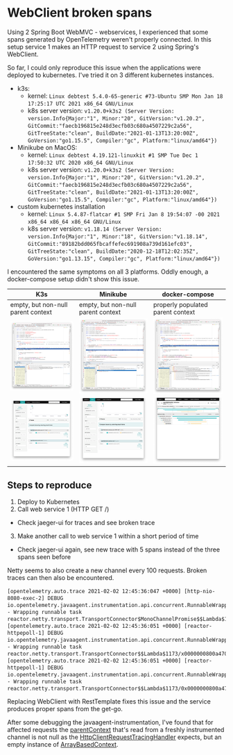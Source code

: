 # WebClient broken spans

Using 2 Spring Boot WebMVC - webservices, I experienced that some spans generated by OpenTelemetry weren't properly connected.
In this setup service 1 makes an HTTP request to service 2 using Spring's WebClient.

So far, I could only reproduce this issue when the applications were deployed to kubernetes.
I've tried it on 3 different kubernetes instances.
- k3s:
  - kernel: `Linux debtest 5.4.0-65-generic #73-Ubuntu SMP Mon Jan 18 17:25:17 UTC 2021 x86_64 GNU/Linux`
  - k8s server version: `v1.20.0+k3s2 (Server Version: version.Info{Major:"1", Minor:"20", GitVersion:"v1.20.2", GitCommit:"faecb196815e248d3ecfb03c680a4507229c2a56", GitTreeState:"clean", BuildDate:"2021-01-13T13:20:00Z", GoVersion:"go1.15.5", Compiler:"gc", Platform:"linux/amd64"})`
- Minikube on MacOS:
  - kernel: `Linux debtest 4.19.121-linuxkit #1 SMP Tue Dec 1 17:50:32 UTC 2020 x86_64 GNU/Linux`
  - k8s server version: `v1.20.0+k3s2 (Server Version: version.Info{Major:"1", Minor:"20", GitVersion:"v1.20.2", GitCommit:"faecb196815e248d3ecfb03c680a4507229c2a56", GitTreeState:"clean", BuildDate:"2021-01-13T13:20:00Z", GoVersion:"go1.15.5", Compiler:"gc", Platform:"linux/amd64"})`
- custom kubernetes installation
  - kernel: `Linux 5.4.87-flatcar #1 SMP Fri Jan 8 19:54:07 -00 2021 x86_64 x86_64 x86_64 GNU/Linux`
  - k8s server version: `v1.18.14 (Server Version: version.Info{Major:"1", Minor:"18", GitVersion:"v1.18.14", GitCommit:"89182bdd065fbcaffefec691908a739d161efc03", GitTreeState:"clean", BuildDate:"2020-12-18T12:02:35Z", GoVersion:"go1.13.15", Compiler:"gc", Platform:"linux/amd64"})`

I encountered the same symptoms on all 3 platforms.
Oddly enough, a docker-compose setup didn't show this issue.


| **K3s**                                                       | **Minikube**                                                            | **docker-compose**                                                    |
| ------------------------------------------------------------- | ----------------------------------------------------------------------- | --------------------------------------------------------------------- |
| empty, but non-null parent context                            | empty, but non-null parent context                                      | properly populated parent context                                     |
| ![](screenshots/broken-trace/k3s/k3s-debug-parentcontext.png) | ![](screenshots/broken-trace/minikube/minikube-debug-parentcontext.png) | ![](screenshots/broken-trace/compose/compose-debug-parentcontext.png) |
| ![](screenshots/broken-trace/k3s/k3s-first-trace.png)         | ![](screenshots/broken-trace/minikube/minikube-trace.png)               | ![](screenshots/broken-trace/compose/compose-proper-trace.png)        |

## Steps to reproduce

1. Deploy to Kubernetes
2. Call web service 1 (HTTP GET /)
  - Check jaeger-ui for traces and see broken trace
3. Make another call to web service 1 within a short period of time
  - Check jaeger-ui again, see new trace with 5 spans instead of the three spans seen before

Netty seems to also create a new channel every 100 requests. Broken traces can then also be encountered.

```
[opentelemetry.auto.trace 2021-02-02 12:45:36:047 +0000] [http-nio-8080-exec-2] DEBUG io.opentelemetry.javaagent.instrumentation.api.concurrent.RunnableWrapper - Wrapping runnable task reactor.netty.transport.TransportConnector$MonoChannelPromise$$Lambda$1167/0x0000000800a14040@7af407fd
[opentelemetry.auto.trace 2021-02-02 12:45:36:051 +0000] [reactor-httpepoll-1] DEBUG io.opentelemetry.javaagent.instrumentation.api.concurrent.RunnableWrapper - Wrapping runnable task reactor.netty.transport.TransportConnector$$Lambda$1173/x0000000800a47040@17d34d93
[opentelemetry.auto.trace 2021-02-02 12:45:36:051 +0000] [reactor-httpepoll-1] DEBUG io.opentelemetry.javaagent.instrumentation.api.concurrent.RunnableWrapper - Wrapping runnable task reactor.netty.transport.TransportConnector$$Lambda$1173/0x0000000800a47040@17d34d93
```

Replacing WebClient with RestTemplate fixes this issue and the service produces proper spans from the get-go.

After some debugging the javaagent-instrumentation, I've found that for affected requests the [parentContext](https://github.com/open-telemetry/opentelemetry-java-instrumentation/blob/main/instrumentation/netty/netty-4.1/javaagent/src/main/java/io/opentelemetry/javaagent/instrumentation/netty/v4_1/client/HttpClientRequestTracingHandler.java#L28) that's read from a freshly instrumented channel is not null as the [HttpClientRequestTracingHandler](https://github.com/open-telemetry/opentelemetry-java-instrumentation/blob/main/instrumentation/netty/netty-4.1/javaagent/src/main/java/io/opentelemetry/javaagent/instrumentation/netty/v4_1/client/HttpClientRequestTracingHandler.java) expects, but an empty instance of [ArrayBasedContext](https://github.com/open-telemetry/opentelemetry-java/blob/main/api/context/src/main/java/io/opentelemetry/context/ArrayBasedContext.java).

